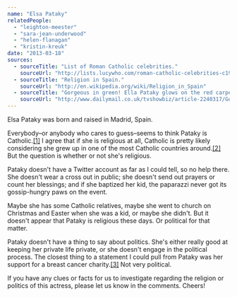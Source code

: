 ```yaml
---
name: "Elsa Pataky"
relatedPeople:
  - "leighton-meester"
  - "sara-jean-underwood"
  - "helen-flanagan"
  - "kristin-kreuk"
date: "2013-03-18"
sources:
  - sourceTitle: "List of Roman Catholic celebrities."
    sourceUrl: "http://lists.lucywho.com/roman-catholic-celebrities-c19254569/e.html"
  - sourceTitle: "Religion in Spain."
    sourceUrl: "http://en.wikipedia.org/wiki/Religion_in_Spain"
  - sourceTitle: "Gorgeous in green! Ella Pataky glows on the red carpet in shredded gown in her home city of Madrid."
    sourceUrl: "http://www.dailymail.co.uk/tvshowbiz/article-2240317/Gorgeous-green-Ella-Pataky-glows-red-carpet-shredded-gown-home-city-Madrid.html"
---
```


Elsa Pataky was born and raised in Madrid, Spain.

Everybody–or anybody who cares to guess–seems to think Pataky is Catholic.<a class="source-citation" href="#http://lists.lucywho.com/roman-catholic-celebrities-c19254569/e.html" title="List of Roman Catholic celebrities.">[1]</a> I agree that if she is religious at all, Catholic is pretty likely considering she grew up in one of the most Catholic countries around.<a class="source-citation" href="#http://en.wikipedia.org/wiki/Religion_in_Spain" title="Religion in Spain.">[2]</a> But the question is whether or not she's religious.

Pataky doesn't have a Twitter account as far as I could tell, so no help there. She doesn't wear a cross out in public; she doesn't send out prayers or count her blessings; and if she baptized her kid, the paparazzi never got its gossip-hungry paws on the event.

Maybe she has some Catholic relatives, maybe she went to church on Christmas and Easter when she was a kid, or maybe she didn't. But it doesn't appear that Pataky is religious these days. Or political for that matter.

Pataky doesn't have a thing to say about politics. She's either really good at keeping her private life private, or she doesn't engage in the political process. The closest thing to a statement I could pull from Pataky was her support for a breast cancer charity.<a class="source-citation" href="#http://www.dailymail.co.uk/tvshowbiz/article-2240317/Gorgeous-green-Ella-Pataky-glows-red-carpet-shredded-gown-home-city-Madrid.html" title="Gorgeous in green! Ella Pataky glows on the red carpet in shredded gown in her home city of Madrid.">[3]</a> Not very political.

If you have any clues or facts for us to investigate regarding the religion or politics of this actress, please let us know in the comments. Cheers!
